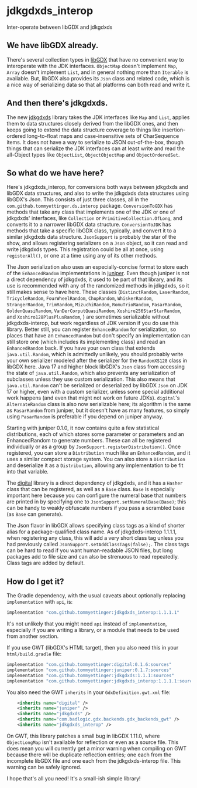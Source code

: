 # jdkgdxds_interop
Inter-operate between libGDX and jdkgdxds

## We have libGDX already.
There's several collection types in [libGDX](https://libgdx.com/) that have no convenient way to interoperate with the
JDK interfaces. `ObjectMap` doesn't implement `Map`, `Array` doesn't implement `List`, and in general nothing more than
`Iterable` is available. But, libGDX also provides its `Json` class and related code, which is a nice way of serializing
data so that all platforms can both read and write it.

## And then there's jdkgdxds.
The new [jdkgdxds](https://github.com/tommyettinger/jdkgdxds) library takes the JDK interfaces like `Map` and `List`,
applies them to data structures closely derived from the libGDX ones, and then keeps going to extend the data structure
coverage to things like insertion-ordered long-to-float maps and case-insensitive sets of CharSequence items. It does
not have a way to serialize to JSON out-of-the-box, though things that can serialize the JDK interfaces can at least
write and read the all-Object types like `ObjectList`, `ObjectObjectMap` and `ObjectOrderedSet`.

## So what do we have here?
Here's jdkgdxds_interop, for conversions both ways between jdkgdxds and libGDX data structures, and also to write the
jdkgdxds data structures using libGDX's Json. This consists of just three classes, all in the
`com.github.tommyettinger.ds.interop` package. `ConversionToGDX` has methods that take any class that implements one of
the JDK or one of jdkgdxds' interfaces, like `Collection` or `PrimitiveCollection.OfLong`, and converts it to a narrower
libGDX data structure. `ConversionToJDK` has methods that take a specific libGDX class, typically, and convert it to a
similar jdkgdxds data structure. `JsonSupport` is probably the star of the show, and allows registering serializers on a
`Json` object, so it can read and write jdkgdxds types. This registration could be all at once, using `registerAll()`,
or one at a time using any of its other methods.

The Json serialization also uses an especially-concise format to store each of the `EnhancedRandom` implementations in
[juniper](https://github.com/tommyettinger/juniper). Even though juniper is not a direct dependency of jdkgdxds, it used
to be part of that library, and its use is recommended with any of the randomized methods in jdkgdxds, so it still makes
sense to have here. These classes (`DistinctRandom`, `LaserRandom`, `TricycleRandom`, `FourWheelRandom`, `ChopRandom`,
`WhiskerRandom`, `StrangerRandom`, `TrimRandom`, `MizuchiRandom`, `RomuTrioRandom`, `PasarRandom`, `GoldenQuasiRandom`,
`VanDerCorputQuasiRandom`, `Xoshiro256StarStarRandom`, and `Xoshiro128PlusPlusRandom`, ) are sometimes serializable
without jdkgdxds-interop, but work regardless of JDK version if
you do use this library. Better still, you can register `EnhancedRandom` for serialization, so places that have an
`EnhancedRandom` but don't specify an implementation can still store one (which includes its implementing class) and
read an `EnhancedRandom` back. If you have your own class that extends `java.util.Random`, which is admittedly unlikely,
you should probably write your own serializer modeled after the serializer for the `RandomXS128` class in libGDX here.
Java 17 and higher block libGDX's `Json` class from accessing the state of `java.util.Random`, which also prevents any
serialization of subclasses unless they use custom serialization. This also means that `java.util.Random` can't be
serialized or deserialized by libGDX `Json` on JDK 17 or higher, even with a custom serializer, unless some special
additional work happens (and even that might not work on future JDKs). `digital`'s `AlternateRandom` class is also now
serializable here; its algorithm is the same as `PasarRandom` from juniper, but it doesn't have as many features, so
simply using `PasarRandom` is preferable if you depend on juniper anyway. 

Starting with juniper 0.1.0, it now contains quite a few statistical distributions, each of which stores some parameter
or parameters and an EnhancedRandom to generate numbers. These can all be registered individually or as a group by
`JsonSupport.registerDistribution()`. Once registered, you can store a `Distribution` much like an `EnhancedRandom`, and
it uses a similar compact storage system. You can also store a `Distribution` and deserialize it as a `Distribution`,
allowing any implementation to be fit into that variable.

The [digital](https://github.com/tommyettinger/digital) library is a direct dependency of jdkgdxds, and it has a
`Hasher` class that can be registered, as well as a `Base` class. `Base` is especially important here because you can
configure the numeral base that numbers are printed in by specifying one to `JsonSupport.setNumeralBase(Base)`; this can
be handy to weakly obfuscate numbers if you pass a scrambled base (as `Base` can generate).

The Json flavor in libGDX allows specifying class tags as a kind of shorter alias for a package-qualified class name. As
of jdkgdxds-interop 1.1.1.1, when registering any class, this will add a very short class tag unless you had previously
called `JsonSupport.setAddClassTags(false);`. The class tags can be hard to read if you want human-readable JSON files,
but long packages add to file size and can also be strenuous to read repeatedly. Class tags are added by default.

## How do I get it?
The Gradle dependency, with the usual caveats about optionally replacing `implementation` with `api`, is: 
```groovy
implementation "com.github.tommyettinger:jdkgdxds_interop:1.1.1.1"
```
It's not unlikely that you might need `api` instead of `implementation`, especially if you are writing a library, or a
module that needs to be used from another section.

If you use GWT (libGDX's HTML target), then you also need this in your `html/build.gradle` file:
```groovy
implementation "com.github.tommyettinger:digital:0.1.6:sources"
implementation "com.github.tommyettinger:juniper:0.1.7:sources"
implementation "com.github.tommyettinger:jdkgdxds:1.1.1:sources"
implementation "com.github.tommyettinger:jdkgdxds_interop:1.1.1.1:sources"
```
You also need the GWT `inherits` in your `GdxDefinition.gwt.xml` file:
```xml
    <inherits name="digital" />
    <inherits name="juniper" />
    <inherits name="jdkgdxds" />
    <inherits name="com.badlogic.gdx.backends.gdx_backends_gwt" />
    <inherits name="jdkgdxds_interop" />
```

On GWT, this library patches a small bug in libGDX 1.11.0, where `ObjectLongMap` isn't available for reflection or even
as a source file. This does mean you will currently get a minor warning when compiling on GWT because there will be
duplicate reflection entries; one each from the incomplete libGDX file and one each from the jdkgdxds-interop file. This
warning can be safely ignored.

I hope that's all you need! It's a small-ish simple library!
